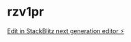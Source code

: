 # rzv1pr

[Edit in StackBlitz next generation editor ⚡️](https://stackblitz.com/~/github.com/mdlawrenceusa/rzv1pr)